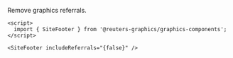 Remove graphics referrals.

```svelte
<script>
  import { SiteFooter } from '@reuters-graphics/graphics-components';
</script>

<SiteFooter includeReferrals="{false}" />
```
